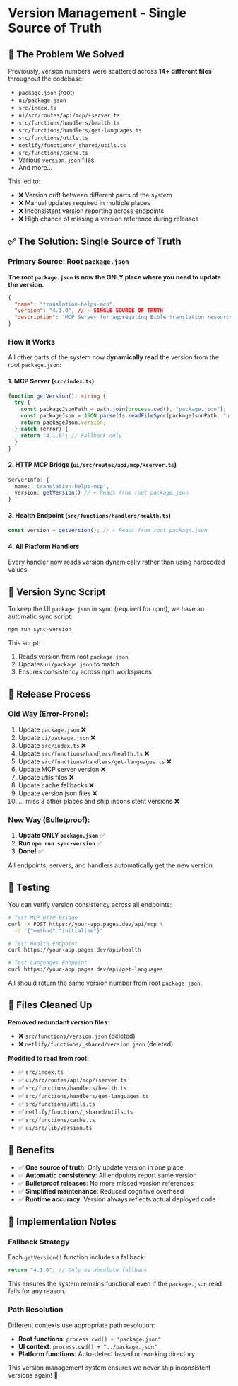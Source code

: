 # Version Management - Single Source of Truth

## 🎯 The Problem We Solved

Previously, version numbers were scattered across **14+ different files** throughout the codebase:

- `package.json` (root)
- `ui/package.json`
- `src/index.ts`
- `ui/src/routes/api/mcp/+server.ts`
- `src/functions/handlers/health.ts`
- `src/functions/handlers/get-languages.ts`
- `src/functions/utils.ts`
- `netlify/functions/_shared/utils.ts`
- `src/functions/cache.ts`
- Various `version.json` files
- And more...

This led to:

- ❌ Version drift between different parts of the system
- ❌ Manual updates required in multiple places
- ❌ Inconsistent version reporting across endpoints
- ❌ High chance of missing a version reference during releases

## ✅ The Solution: Single Source of Truth

### Primary Source: Root `package.json`

**The root `package.json` is now the ONLY place where you need to update the version.**

```json
{
  "name": "translation-helps-mcp",
  "version": "4.1.0", // ← SINGLE SOURCE OF TRUTH
  "description": "MCP Server for aggregating Bible translation resources from Door43"
}
```

### How It Works

All other parts of the system now **dynamically read** the version from the root `package.json`:

#### 1. **MCP Server** (`src/index.ts`)

```typescript
function getVersion(): string {
  try {
    const packageJsonPath = path.join(process.cwd(), "package.json");
    const packageJson = JSON.parse(fs.readFileSync(packageJsonPath, "utf8"));
    return packageJson.version;
  } catch (error) {
    return "4.1.0"; // Fallback only
  }
}
```

#### 2. **HTTP MCP Bridge** (`ui/src/routes/api/mcp/+server.ts`)

```typescript
serverInfo: {
  name: 'translation-helps-mcp',
  version: getVersion() // ← Reads from root package.json
}
```

#### 3. **Health Endpoint** (`src/functions/handlers/health.ts`)

```typescript
const version = getVersion(); // ← Reads from root package.json
```

#### 4. **All Platform Handlers**

Every handler now reads version dynamically rather than using hardcoded values.

## 🔄 Version Sync Script

To keep the UI `package.json` in sync (required for npm), we have an automatic sync script:

```bash
npm run sync-version
```

This script:

1. Reads version from root `package.json`
2. Updates `ui/package.json` to match
3. Ensures consistency across npm workspaces

## 🚀 Release Process

### Old Way (Error-Prone):

1. Update `package.json` ❌
2. Update `ui/package.json` ❌
3. Update `src/index.ts` ❌
4. Update `src/functions/handlers/health.ts` ❌
5. Update `src/functions/handlers/get-languages.ts` ❌
6. Update MCP server version ❌
7. Update utils files ❌
8. Update cache fallbacks ❌
9. Update version.json files ❌
10. ... miss 3 other places and ship inconsistent versions ❌

### New Way (Bulletproof):

1. **Update ONLY `package.json`** ✅
2. **Run `npm run sync-version`** ✅
3. **Done!** ✅

All endpoints, servers, and handlers automatically get the new version.

## 🧪 Testing

You can verify version consistency across all endpoints:

```bash
# Test MCP HTTP Bridge
curl -X POST https://your-app.pages.dev/api/mcp \
  -d '{"method":"initialize"}'

# Test Health Endpoint
curl https://your-app.pages.dev/api/health

# Test Languages Endpoint
curl https://your-app.pages.dev/api/get-languages
```

All should return the same version number from root `package.json`.

## 📁 Files Cleaned Up

**Removed redundant version files:**

- ❌ `src/functions/version.json` (deleted)
- ❌ `netlify/functions/_shared/version.json` (deleted)

**Modified to read from root:**

- ✅ `src/index.ts`
- ✅ `ui/src/routes/api/mcp/+server.ts`
- ✅ `src/functions/handlers/health.ts`
- ✅ `src/functions/handlers/get-languages.ts`
- ✅ `src/functions/utils.ts`
- ✅ `netlify/functions/_shared/utils.ts`
- ✅ `src/functions/cache.ts`
- ✅ `ui/src/lib/version.ts`

## 🎯 Benefits

- ✅ **One source of truth**: Only update version in one place
- ✅ **Automatic consistency**: All endpoints report same version
- ✅ **Bulletproof releases**: No more missed version references
- ✅ **Simplified maintenance**: Reduced cognitive overhead
- ✅ **Runtime accuracy**: Version always reflects actual deployed code

## 🔧 Implementation Notes

### Fallback Strategy

Each `getVersion()` function includes a fallback:

```typescript
return "4.1.0"; // Only as absolute fallback
```

This ensures the system remains functional even if the `package.json` read fails for any reason.

### Path Resolution

Different contexts use appropriate path resolution:

- **Root functions**: `process.cwd() + "package.json"`
- **UI context**: `process.cwd() + "../package.json"`
- **Platform functions**: Auto-detect based on working directory

This version management system ensures we never ship inconsistent versions again! 🎉
